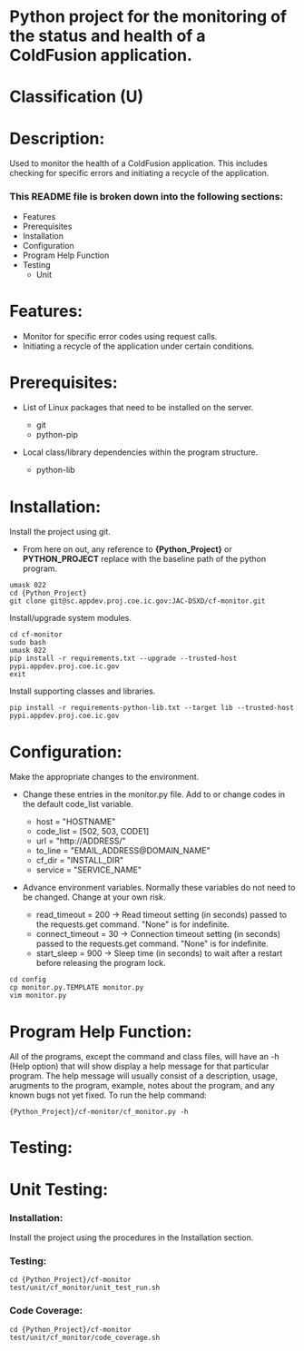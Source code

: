 # Python project for the monitoring of the status and health of a ColdFusion application.
# Classification (U)

# Description:
  Used to monitor the health of a ColdFusion application.  This includes checking for specific errors and initiating a recycle of the application.


###  This README file is broken down into the following sections:
  * Features
  * Prerequisites
  * Installation
  * Configuration
  * Program Help Function
  * Testing
    - Unit


# Features:
  * Monitor for specific error codes using request calls.
  * Initiating a recycle of the application under certain conditions.


# Prerequisites:
  * List of Linux packages that need to be installed on the server.
    - git
    - python-pip

  * Local class/library dependencies within the program structure.
    - python-lib


# Installation:

Install the project using git.
  * From here on out, any reference to **{Python_Project}** or **PYTHON_PROJECT** replace with the baseline path of the python program.

```
umask 022
cd {Python_Project}
git clone git@sc.appdev.proj.coe.ic.gov:JAC-DSXD/cf-monitor.git
```

Install/upgrade system modules.

```
cd cf-monitor
sudo bash
umask 022
pip install -r requirements.txt --upgrade --trusted-host pypi.appdev.proj.coe.ic.gov
exit
```

Install supporting classes and libraries.

```
pip install -r requirements-python-lib.txt --target lib --trusted-host pypi.appdev.proj.coe.ic.gov
```

# Configuration:

Make the appropriate changes to the environment.
  * Change these entries in the monitor.py file.  Add to or change codes in the default code_list variable.
    - host = "HOSTNAME"
    - code_list = [502, 503, CODE1]
    - url = "http://ADDRESS/"
    - to_line = "EMAIL_ADDRESS@DOMAIN_NAME"
    - cf_dir = "INSTALL_DIR"
    - service = "SERVICE_NAME"

  * Advance environment variables.  Normally these variables do not need to be changed.  Change at your own risk.
    - read_timeout = 200    -> Read timeout setting (in seconds) passed to the requests.get command.  "None" is for indefinite.
    - connect_timeout = 30  -> Connection timeout setting (in seconds) passed to the requests.get command.  "None" is for indefinite.
    - start_sleep = 900     -> Sleep time (in seconds) to wait after a restart before releasing the program lock.

```
cd config
cp monitor.py.TEMPLATE monitor.py
vim monitor.py
```


# Program Help Function:

  All of the programs, except the command and class files, will have an -h (Help option) that will show display a help message for that particular program.  The help message will usually consist of a description, usage, arugments to the program, example, notes about the program, and any known bugs not yet fixed.  To run the help command:

```
{Python_Project}/cf-monitor/cf_monitor.py -h
```


# Testing:

# Unit Testing:

### Installation:

Install the project using the procedures in the Installation section.

### Testing:

```
cd {Python_Project}/cf-monitor
test/unit/cf_monitor/unit_test_run.sh
```

### Code Coverage:
```
cd {Python_Project}/cf-monitor
test/unit/cf_monitor/code_coverage.sh
```

